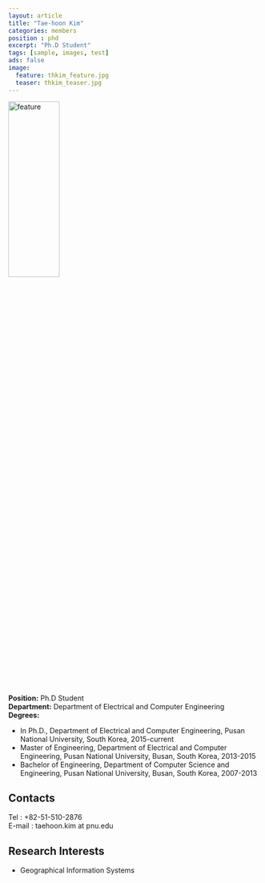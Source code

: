 ```yaml
---
layout: article
title: "Tae-hoon Kim"
categories: members
position : phd
excerpt: "Ph.D Student"
tags: [sample, images, test]
ads: false
image:
  feature: thkim_feature.jpg
  teaser: thkim_teaser.jpg
---
```


<div><img style="width: 45%; height: 30%" src="{{ site.baseurl }}/images/{{ page.image.feature }}" alt="feature" ></div>

**Position:** Ph.D Student <br/>
**Department:** Department of Electrical and Computer Engineering <br/>
**Degrees:** <br/>
* In Ph.D., Department of Electrical and Computer Engineering, Pusan National University, South Korea, 2015-current <br/>
* Master of Engineering, Department of Electrical and Computer Engineering, Pusan National University, Busan, South Korea, 2013-2015 <br/>
* Bachelor of Engineering, Department of Computer Science and Engineering, Pusan National University, Busan, South Korea, 2007-2013 <br/>

## Contacts

Tel : +82-51-510-2876 <br/>
E-mail : taehoon.kim at pnu.edu <br/>

## Research Interests

* Geographical Information Systems
